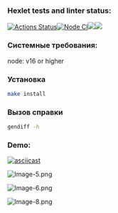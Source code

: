 ### Hexlet tests and linter status:
[![Actions Status](https://github.com/SeriousCat96/frontend-project-46/workflows/hexlet-check/badge.svg)](https://github.com/SeriousCat96/frontend-project-46/actions)[![Node CI](https://github.com/SeriousCat96/frontend-project-46/actions/workflows/node-ci.yml/badge.svg?event=push)](https://github.com/SeriousCat96/frontend-project-46/actions/workflows/node-ci.yml)<a href="https://codeclimate.com/github/SeriousCat96/frontend-project-46/maintainability"><img src="https://api.codeclimate.com/v1/badges/1274b2bd7e3ead75d30c/maintainability" /></a><a href="https://codeclimate.com/github/SeriousCat96/frontend-project-46/test_coverage"><img src="https://api.codeclimate.com/v1/badges/1274b2bd7e3ead75d30c/test_coverage" /></a>

### Системные требования:

node: v16 or higher

### Установка

```sh
make install
```

### Вызов справки

```sh
gendiff -h
```

### Demo:

[![asciicast](https://asciinema.org/a/587158.svg)](https://asciinema.org/a/587158)

![Image-5.png](https://i.postimg.cc/zvNtMFV5/Image-5.png)

![Image-6.png](https://i.postimg.cc/G90dqwhM/Image-6.png)

![Image-8.png](https://i.postimg.cc/Gp10NxRp/Image-8.png)